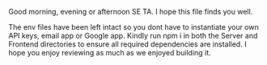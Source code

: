 Good morning, evening or afternoon SE TA.
I hope this file finds you well.

The env files have been left intact so you dont have to instantiate your own API keys, email app or Google app.
Kindly run npm i in both the Server and Frontend directories to ensure all required dependencies are installed.
I hope you enjoy reviewing as much as we enjoyed building it.